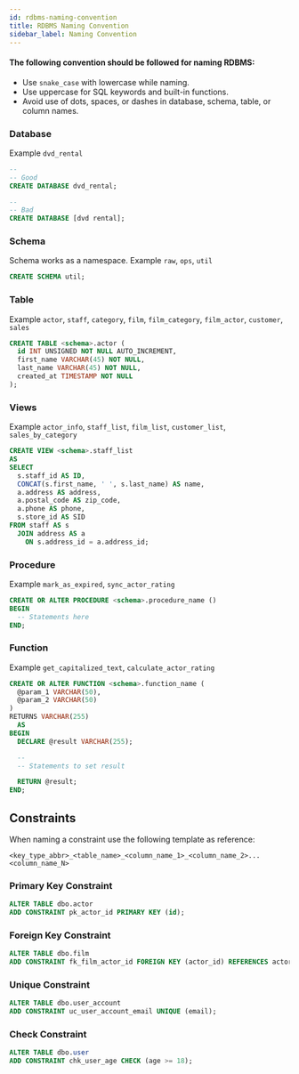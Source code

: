 ```yaml
---
id: rdbms-naming-convention
title: RDBMS Naming Convention
sidebar_label: Naming Convention
---
```


#### The following convention should be followed for naming RDBMS:

* Use `snake_case` with lowercase while naming.
* Use uppercase for SQL keywords and built-in functions.
* Avoid use of dots, spaces, or dashes in database, schema, table, or column names.

### Database

Example `dvd_rental`
```sql
--
-- Good
CREATE DATABASE dvd_rental;

--
-- Bad
CREATE DATABASE [dvd rental];
```

### Schema

Schema works as a namespace. Example `raw`, `ops`, `util`
```sql
CREATE SCHEMA util;
```

### Table

Example `actor`, `staff`, `category`, `film`, `film_category`, `film_actor`, `customer`, `sales`
```sql
CREATE TABLE <schema>.actor (
  id INT UNSIGNED NOT NULL AUTO_INCREMENT,
  first_name VARCHAR(45) NOT NULL,
  last_name VARCHAR(45) NOT NULL,
  created_at TIMESTAMP NOT NULL
);
```

### Views

Example `actor_info`, `staff_list`, `film_list`, `customer_list`, `sales_by_category`
```sql
CREATE VIEW <schema>.staff_list
AS
SELECT
  s.staff_id AS ID,
  CONCAT(s.first_name, ' ', s.last_name) AS name,
  a.address AS address,
  a.postal_code AS zip_code,
  a.phone AS phone,
  s.store_id AS SID
FROM staff AS s
  JOIN address AS a
    ON s.address_id = a.address_id;
```

### Procedure

Example `mark_as_expired`, `sync_actor_rating`
```sql
CREATE OR ALTER PROCEDURE <schema>.procedure_name ()
BEGIN
  -- Statements here
END;
```


### Function

Example `get_capitalized_text`, `calculate_actor_rating`
```sql
CREATE OR ALTER FUNCTION <schema>.function_name (
  @param_1 VARCHAR(50),
  @param_2 VARCHAR(50)
)
RETURNS VARCHAR(255)
  AS
BEGIN
  DECLARE @result VARCHAR(255);

  --
  -- Statements to set result

  RETURN @result;
END;
```

## Constraints

When naming a constraint use the following template as reference:
```
<key_type_abbr>_<table_name>_<column_name_1>_<column_name_2>...<column_name_N>
```

### Primary Key Constraint

```sql
ALTER TABLE dbo.actor
ADD CONSTRAINT pk_actor_id PRIMARY KEY (id);
```

### Foreign Key Constraint

```sql
ALTER TABLE dbo.film
ADD CONSTRAINT fk_film_actor_id FOREIGN KEY (actor_id) REFERENCES actor(id);
```

### Unique Constraint

```sql
ALTER TABLE dbo.user_account
ADD CONSTRAINT uc_user_account_email UNIQUE (email);
```

### Check Constraint

```sql
ALTER TABLE dbo.user
ADD CONSTRAINT chk_user_age CHECK (age >= 18);
```
